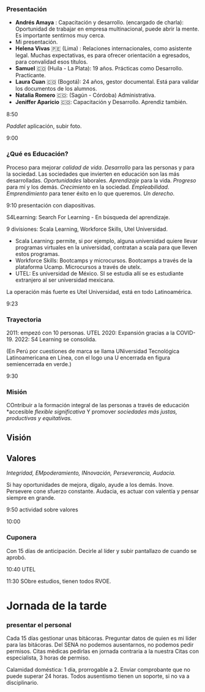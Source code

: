 
### Presentación

- **Andrés Amaya** : Capacitación y desarrollo. (encargado de charla): Oportunidad de trabajar en empresa multinacional, puede abrir la mente. Es importante sentirnos muy cerca.
-  Mi presentación.
- **Helena Vivas** 🇵🇪 (Lima) : Relaciones internacionales, como asistente legal. Muchas expectativas, es para ofrecer orientación a egresados, para convalidad esos títulos.
- **Samuel** 🇨🇴 (Huila - La Plata): 19 años. Prácticas como Desarrollo. Practicante.
- **Laura Cuan** 🇨🇴 (Bogotá): 24 años, gestor documental. Está para validar los documentos de los alumnos.
- **Natalia Romero** 🇨🇴: (Sagún - Córdoba) Administrativa. 
- **Jeniffer Aparicio** 🇨🇴: Capacitación y Desarrollo. Aprendiz también.


8:50 

*Paddlet* aplicación, subir foto.

9:00
### ¿Qué es Educación? 
Proceso para mejorar *calidad de vida*. 
*Desarrollo* para las personas y para la sociedad. Las sociedades que invierten en educación son las más desarrolladas. 
*Oportunidades* laborales.
*Aprendizaje* para la vida.
*Progreso* para mí y los demás.
*Crecimiento* en la sociedad.
*Empleabilidad*.
*Emprendimiento* para tener éxito en lo que queremos.
*Un derecho*. 

9:10 presentación con diapositivas. 

S4Learning: Search For Learning - En búsqueda del aprendizaje.

9 divisiones: Scala Learning, Workforce Skills, Utel Universidad.

- Scala Learning: permite, si por ejemplo, alguna universidad quiere llevar programas virtuales en la universidad, contratan a scala para que lleven estos programas.
- Workforce Skills: Bootcamps y microcursos. Bootcamps a través de la plataforma Ucamp. Microcursos a través de utelx.
- UTEL: Es universidad de México. SI se estudia allí se es estudiante extranjero al ser universidad mexicana.

La operación más fuerte es Utel Universidad, está en todo Latinoamérica.


9:23
### Trayectoria
2011: empezó con 10 personas. UTEL
2020: Expansión gracias a la COVID-19. 
2022: S4 Learning se consolida.

(En Perú por cuestiones de marca se llama UNiversidad Tecnológica Latinoamericana en Línea, con el logo una U encerrada en figura semiencerrada en verde.)

9:30
### Misión
COntribuir a la formación integral de las personas a través de educación 
*accesible
*flexible*
*significativa*
Y promover *sociedades más justas, productivas y equitativas.*

## Visión

## Valores
*Integridad, EMpoderamiento, INnovación, Perseverancia, Audacia.*

Si hay oportunidades de mejora, dígalo, ayude a los demás. Inove. Persevere cone sfuerzo constante. Audacia, es actuar con valentía y pensar siempre en grande.

9:50
actividad sobre valores

10:00
### Cuponera
Con 15 días de anticipación. Decirle al líder y subir pantallazo de cuando se aprobó.


10:40
UTEL


11:30
SObre estudios, tienen todos RVOE.


# Jornada de la tarde

### presentar el personal

Cada 15 días gestionar unas bitácoras.
Preguntar datos de quien es mi líder para las bitácoras.
Del SENA no podemos ausentarnos, no podemos pedir permisos.
Citas mèdicas pedirlas en jornada contraria a la nuestra
Citas con especialista, 3 horas de permiso.

Calamidad doméstica: 1 día, prorrogable a 2. Enviar comprobante que no puede superar 24 horas. 
Todos ausentismo tienen un soporte, si no va a disciplinario.





